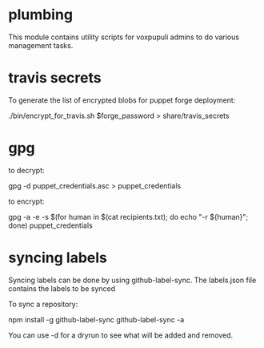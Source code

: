 # plumbing

This module contains utility scripts for voxpupuli admins to
do various management tasks.



# travis secrets

To generate the list of encrypted blobs for puppet forge deployment:

./bin/encrypt_for_travis.sh $forge_password > share/travis_secrets


# gpg

to decrypt:


gpg -d puppet_credentials.asc > puppet_credentials


to encrypt:


gpg -a -e -s $(for human in $(cat recipients.txt); do echo "-r ${human}"; done) puppet_credentials


# syncing labels

Syncing labels can be done by using github-label-sync. The labels.json file
contains the labels to be synced

To sync a repository:

npm install -g github-label-sync
github-label-sync -a <GitHub token> <repository>

You can use -d for a dryrun to see what will be added and removed.


